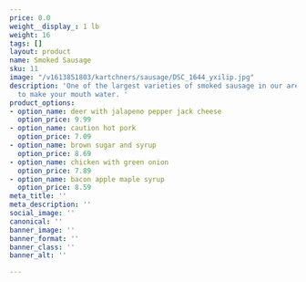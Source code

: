 ```yaml
---
price: 0.0
weight__display_: 1 lb
weight: 16
tags: []
layout: product
name: Smoked Sausage
sku: 11
image: "/v1613851803/kartchners/sausage/DSC_1644_yxilip.jpg"
description: 'One of the largest varieties of smoked sausage in our area, all guaranteed
  to make your mouth water. '
product_options:
- option_name: deer with jalapeno pepper jack cheese
  option_price: 9.99
- option_name: caution hot pork
  option_price: 7.09
- option_name: brown sugar and syrup
  option_price: 8.69
- option_name: chicken with green onion
  option_price: 7.89
- option_name: bacon apple maple syrup
  option_price: 8.59
meta_title: ''
meta_description: ''
social_image: ''
canonical: ''
banner_image: ''
banner_format: ''
banner_class: ''
banner_alt: ''

---
```

